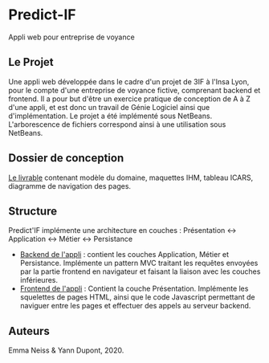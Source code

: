# Predict-IF
Appli web pour entreprise de voyance

## Le Projet

Une appli web développée dans le cadre d'un projet de 3IF à l'Insa Lyon, pour le compte d'une entreprise de voyance fictive, comprenant backend et frontend.
Il a pour but d'être un exercice pratique de conception de A à Z d'une appli, et est donc un travail de Génie Logiciel ainsi que d'implémentation.
Le projet a été implémenté sous NetBeans. L'arborescence de fichiers correspond ainsi à une utilisation sous NetBeans.

## Dossier de conception

[Le livrable](dossierConcep.pdf) contenant modèle du domaine, maquettes IHM, tableau ICARS, diagramme de navigation des pages.

## Structure
Predict'IF implémente une architecture en couches : 
Présentation <-> Application <-> Métier <-> Persistance

- [Backend de l'appli](TP_DASI/) : contient les couches Application, Métier et Persistance. Implémente un pattern MVC traitant les requêtes envoyées par la partie frontend en navigateur et faisant la liaison avec les couches inférieures.
- [Frontend de l'appli](TP_DASI_Web/TP_DASI_Web/) : Contient la couche Présentation. Implémente les squelettes de pages HTML, ainsi que le code Javascript permettant de naviguer entre les pages et effectuer des appels au serveur backend.

## Auteurs

Emma Neiss & Yann Dupont, 2020.
